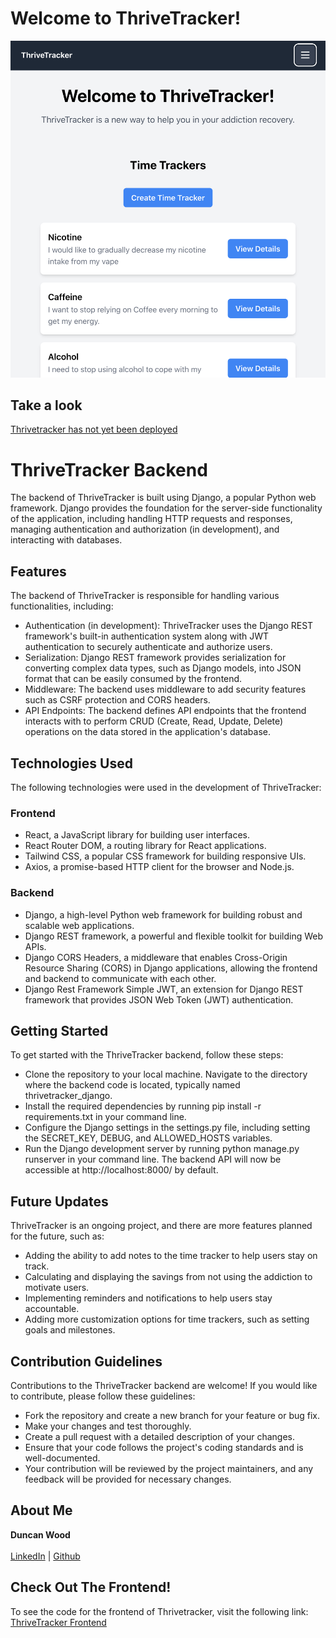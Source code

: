 # Welcome to ThriveTracker!
![Thrivetracker Screenshot](thrivetracker_project/Assets/screenshot.png)

## Take a look
[Thrivetracker has not yet been deployed](https://www.clappisonvet.com/wp-content/uploads/sites/222/2022/02/hang-in-there-baby.png)

# ThriveTracker Backend
The backend of ThriveTracker is built using Django, a popular Python web framework. Django provides the foundation for the server-side functionality of the application, including handling HTTP requests and responses, managing authentication and authorization (in development), and interacting with databases.

## Features
The backend of ThriveTracker is responsible for handling various functionalities, including:

- Authentication (in development): ThriveTracker uses the Django REST framework's built-in authentication system along with JWT authentication to securely authenticate and authorize users.
- Serialization: Django REST framework provides serialization for converting complex data types, such as Django models, into JSON format that can be easily consumed by the frontend.
- Middleware: The backend uses middleware to add security features such as CSRF protection and CORS headers.
- API Endpoints: The backend defines API endpoints that the frontend interacts with to perform CRUD (Create, Read, Update, Delete) operations on the data stored in the application's database.

## Technologies Used
The following technologies were used in the development of ThriveTracker:

### Frontend
- React, a JavaScript library for building user interfaces.
- React Router DOM, a routing library for React applications.
- Tailwind CSS, a popular CSS framework for building responsive UIs.
- Axios, a promise-based HTTP client for the browser and Node.js.

### Backend
- Django, a high-level Python web framework for building robust and scalable web applications.
- Django REST framework, a powerful and flexible toolkit for building Web APIs.
- Django CORS Headers, a middleware that enables Cross-Origin Resource Sharing (CORS) in Django applications, allowing the frontend and backend to communicate with each other.
- Django Rest Framework Simple JWT, an extension for Django REST framework that provides JSON Web Token (JWT) authentication.

## Getting Started
To get started with the ThriveTracker backend, follow these steps:

- Clone the repository to your local machine.
Navigate to the directory where the backend code is located, typically named thrivetracker_django.
- Install the required dependencies by running pip install -r requirements.txt in your command line.
- Configure the Django settings in the settings.py file, including setting the SECRET_KEY, DEBUG, and ALLOWED_HOSTS variables.
- Run the Django development server by running python manage.py runserver in your command line.
The backend API will now be accessible at http://localhost:8000/ by default.

## Future Updates
ThriveTracker is an ongoing project, and there are more features planned for the future, such as:

- Adding the ability to add notes to the time tracker to help users stay on track.
- Calculating and displaying the savings from not using the addiction to motivate users.
- Implementing reminders and notifications to help users stay accountable.
- Adding more customization options for time trackers, such as setting goals and milestones.

## Contribution Guidelines
Contributions to the ThriveTracker backend are welcome! If you would like to contribute, please follow these guidelines:

- Fork the repository and create a new branch for your feature or bug fix.
- Make your changes and test thoroughly.
- Create a pull request with a detailed description of your changes.
- Ensure that your code follows the project's coding standards and is well-documented.
- Your contribution will be reviewed by the project maintainers, and any feedback will be provided for necessary changes.

## About Me 
**Duncan Wood**<br/>
<br/>
[LinkedIn](https://www.linkedin.com/in/duncanwoodpro/) |
[Github](https://github.com/Duncan-Wood)
<br/>

## Check Out The Frontend!
To see the code for the frontend of Thrivetracker, visit the following link:<br/>
[ThriveTracker Frontend](https://github.com/Duncan-Wood/ThriveTracker-Frontend)